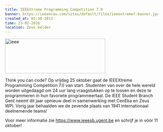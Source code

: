 ```yaml
---
title: IEEEXtreme Programming Competition 7.0
banner: https://ieeeerau.com/sites/default/files/ieeextreme7-banner.jpg
created_at: 01-10-2013
time: 23-02-2016
location: Zeus kelder
---
```


<img src="https://ieeeerau.com/sites/default/files/ieeextreme7-banner.jpg" alt="ieee" width="330" height="115" class="alignright" />

Think you can code? Op vrijdag 25 oktober gaat de IEEEXtreme Programming Competition 7.0 van start. Studenten van over de hele wereld worden uitgedaagd om 24 uur lang vraagstukken op te lossen en deze te programmeren in hun favoriete programmeertaal. De IEEE Student Branch Gent neemt dit jaar opnieuw deel in samenwerking met CenEka en Zeus WPI. Vorig jaar behaalden we de zevende plaats van 1941 internationaal deelnemende teams!

Voor meer informatie zie <a href="https://www.ieeesb.ugent.be">https://www.ieeesb.ugent.be</a> en schrijf je in vóór 11 oktober!
